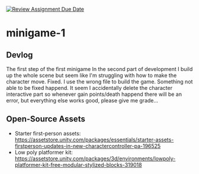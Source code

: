 [![Review Assignment Due Date](https://classroom.github.com/assets/deadline-readme-button-22041afd0340ce965d47ae6ef1cefeee28c7c493a6346c4f15d667ab976d596c.svg)](https://classroom.github.com/a/d-DorLAf)
# minigame-1
## Devlog
The first step of the first minigame 
In the second part of development I build up the whole scene but seem like I'm struggling with how to make the character move.
Fixed. I use the wrong file to build the game.
Something not able to be fixed happend. It seem I accidentally delete the character interactive part so whenever gain points/death happend there will be an error, but everything else works good, please give me grade...
## Open-Source Assets
- Starter first-person assets: https://assetstore.unity.com/packages/essentials/starter-assets-firstperson-updates-in-new-charactercontroller-pa-196525
- Low poly platformer kit: https://assetstore.unity.com/packages/3d/environments/lowpoly-platformer-kit-free-modular-stylized-blocks-319018 
